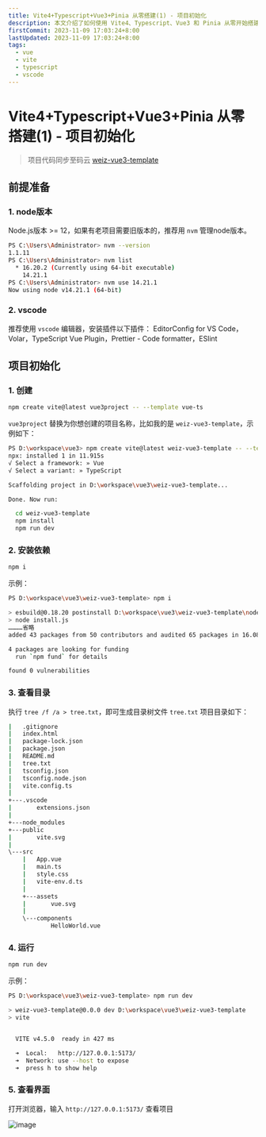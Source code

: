```yaml
---
title: Vite4+Typescript+Vue3+Pinia 从零搭建(1) - 项目初始化
description: 本文介绍了如何使用 Vite4、Typescript、Vue3 和 Pinia 从零开始搭建项目。内容包括 Node.js 和 VSCode 的准备工作，项目初始化步骤，依赖安装，目录结构查看，以及运行项目的方法
firstCommit: 2023-11-09 17:03:24+8:00
lastUpdated: 2023-11-09 17:03:24+8:00
tags:
  - vue
  - vite
  - typescript  
  - vscode
---
```


# Vite4+Typescript+Vue3+Pinia 从零搭建(1) - 项目初始化

> 项目代码同步至码云 [weiz-vue3-template](https://gitee.com/weizwz/weiz-vue3-template)

## 前提准备

### 1. node版本

Node.js版本 >= 12，如果有老项目需要旧版本的，推荐用 `nvm` 管理node版本。

```sh
PS C:\Users\Administrator> nvm --version
1.1.11
PS C:\Users\Administrator> nvm list
  * 16.20.2 (Currently using 64-bit executable)
    14.21.1
PS C:\Users\Administrator> nvm use 14.21.1
Now using node v14.21.1 (64-bit)
```

### 2. vscode

推荐使用 `vscode` 编辑器，安装插件以下插件：
EditorConfig for VS Code， Volar，TypeScript Vue Plugin，Prettier - Code formatter，ESlint

## 项目初始化

### 1. 创建

```sh
npm create vite@latest vue3project -- --template vue-ts
```

`vue3project` 替换为你想创建的项目名称，比如我的是 `weiz-vue3-template`，示例如下：

```sh
PS D:\workspace\vue3> npm create vite@latest weiz-vue3-template -- --template vue-ts
npx: installed 1 in 11.915s
√ Select a framework: » Vue
√ Select a variant: » TypeScript

Scaffolding project in D:\workspace\vue3\weiz-vue3-template...

Done. Now run:

  cd weiz-vue3-template
  npm install
  npm run dev
```

### 2. 安装依赖

```sh
npm i
```

示例：

```sh
PS D:\workspace\vue3\weiz-vue3-template> npm i

> esbuild@0.18.20 postinstall D:\workspace\vue3\weiz-vue3-template\node_modules\esbuild
> node install.js
…………省略
added 43 packages from 50 contributors and audited 65 packages in 16.086s

4 packages are looking for funding
  run `npm fund` for details

found 0 vulnerabilities
```

### 3. 查看目录

执行 `tree /f /a > tree.txt`，即可生成目录树文件 `tree.txt`
项目目录如下：

```sh
|   .gitignore
|   index.html
|   package-lock.json
|   package.json
|   README.md
|   tree.txt
|   tsconfig.json
|   tsconfig.node.json
|   vite.config.ts
|
+---.vscode
|       extensions.json
|
+---node_modules
+---public
|       vite.svg
|
\---src
    |   App.vue
    |   main.ts
    |   style.css
    |   vite-env.d.ts
    |
    +---assets
    |       vue.svg
    |
    \---components
            HelloWorld.vue
```

### 4. 运行

```sh
npm run dev
```

示例：

```sh
PS D:\workspace\vue3\weiz-vue3-template> npm run dev

> weiz-vue3-template@0.0.0 dev D:\workspace\vue3\weiz-vue3-template
> vite


  VITE v4.5.0  ready in 427 ms

  ➜  Local:   http://127.0.0.1:5173/
  ➜  Network: use --host to expose
  ➜  press h to show help
```

### 5. 查看界面

打开浏览器，输入 `http://127.0.0.1:5173/` 查看项目
<!-- ![image](/img/blog/20231109_1.png) -->

![image](https://www.helloimg.com/i/2025/01/02/677662e6416e2.png)
